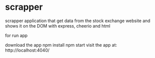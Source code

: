 # scrapper
scrapper application that get data from the stock exchange website and shows it on the DOM with express, cheerio and html

for run app

download the app 
npm install
npm start
visit the app at: http://localhost:4040/
